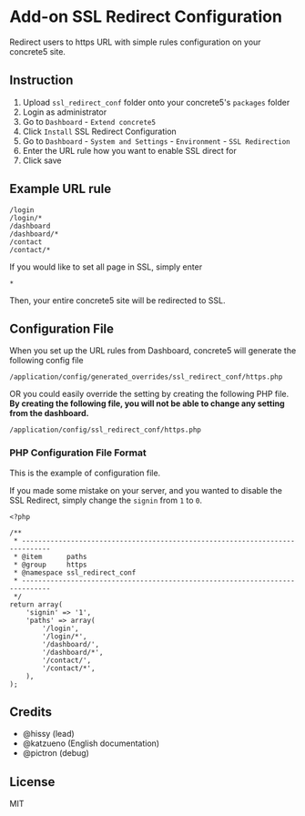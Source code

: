# Add-on SSL Redirect Configuration

Redirect users to https URL with simple rules configuration on your concrete5 site.

## Instruction

1. Upload `ssl_redirect_conf` folder onto your concrete5's `packages` folder
1. Login as administrator
1. Go to `Dashboard` - `Extend concrete5`
1. Click `Install` SSL Redirect Configuration
1. Go to `Dashboard` - `System and Settings` - `Environment` - `SSL Redirection`
1. Enter the URL rule how you want to enable SSL direct for
1. Click save

## Example URL rule

```
/login
/login/*
/dashboard
/dashboard/*
/contact
/contact/*
```

If you would like to set all page in SSL, simply enter

```
*
```

Then, your entire concrete5 site will be redirected to SSL.

## Configuration File

When you set up the URL rules from Dashboard, concrete5 will generate the following config file

`/application/config/generated_overrides/ssl_redirect_conf/https.php`

OR you could easily override the setting by creating the following PHP file. **By creating the following file, you will not be able to change any setting from the dashboard.**

`/application/config/ssl_redirect_conf/https.php`



### PHP Configuration File Format

This is the example of configuration file.

If you made some mistake on your server, and you wanted to disable the SSL Redirect, simply change the `signin` from `1` to `0`.


```
<?php

/**
 * -----------------------------------------------------------------------------
 * @item      paths
 * @group     https
 * @namespace ssl_redirect_conf
 * -----------------------------------------------------------------------------
 */
return array(
    'signin' => '1',
    'paths' => array(
        '/login',
        '/login/*',
        '/dashboard/',
        '/dashboard/*',
        '/contact/',
        '/contact/*',
    ),
);

```

## Credits

- @hissy (lead)
- @katzueno (English documentation)
- @pictron (debug)

## License

MIT
